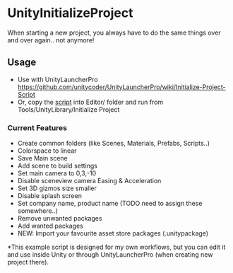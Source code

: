 # UnityInitializeProject

When starting a new project, you always have to do the same things over and over again.. not anymore!


## Usage

- Use with UnityLauncherPro https://github.com/unitycoder/UnityLauncherPro/wiki/Initialize-Project-Script
- Or, copy the [script](https://github.com/unitycoder/UnityInitializeProject/blob/main/Assets/Editor/InitializeProject.cs) into Editor/ folder and run from Tools/UnityLibrary/Initialize Project


### Current Features

- Create common folders (like Scenes, Materials, Prefabs, Scripts..)
- Colorspace to linear
- Save Main scene
- Add scene to build settings
- Set main camera to 0,3,-10
- Disable sceneview camera Easing & Acceleration
- Set 3D gizmos size smaller
- Disable splash screen
- Set company name, product name (TODO need to assign these somewhere..)
- Remove unwanted packages
- Add wanted packages
- NEW: Import your favourite asset store packages (.unitypackage)

*This example script is designed for my own workflows, but you can edit it and use inside Unity or through UnityLauncherPro (when creating new project there).
